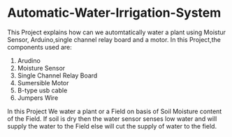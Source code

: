 # Automatic-Water-Irrigation-System
This Project explains how can we automtatically water a plant using Moistur Sensor, Arduino,single channel relay board and a motor.
In this Project,the components used are:
1. Arudino
2. Moisture Sensor
3. Single Channel Relay Board
4. Sumersible Motor
5. B-type usb cable
6. Jumpers Wire  

In this Project We water a plant or a Field on basis of Soil Moisture content of the Field. If soil is dry then the water sensor senses low water and will supply the water to the Field else will cut the supply of water to the field.
 
